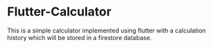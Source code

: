 # Flutter-Calculator
This is a simple calculator implemented using flutter with a calculation history which will be stored in a firestore database.
